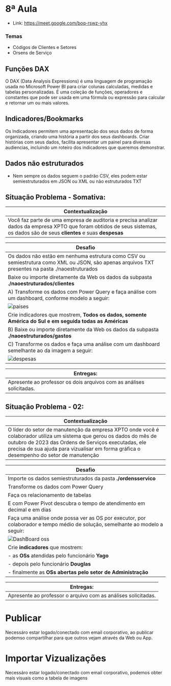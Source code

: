 # 8ª Aula
- Link: https://meet.google.com/boq-rswz-yhx
### Temas

- Códigos de Clientes e Setores
- Orsens de Serviço

## Funções DAX

O DAX (Data Analysis Expressions) é uma linguagem de programação usada no Microsoft Power BI para criar colunas calculadas, medidas e tabelas personalizadas. É uma coleção de funções, operadores e constantes que pode ser usada em uma fórmula ou expressão para calcular e retornar um ou mais valores.

## Indicadores/Bookmarks

Os Indicadores permitem uma apresentação dos seus dados de forma organizada, criando uma história a partir dos seus dashboards. Criar histórias com seus dados, facilita apresentar um painel para diversas audiencias, incluindo um roteiro dos indicadores que queremos demonstrar.

## Dados não estruturados

- Nem sempre os dados seguem o padrão CSV, eles podem estar semiestruturados em JSON ou XML ou não estruturados TXT

## Situação Problema - Somativa:

| Contextualização                                                                                                                                                              |
| ----------------------------------------------------------------------------------------------------------------------------------------------------------------------------- |
| Você faz parte de uma empresa de auditoria e precisa analizar dados da empresa XPTO que foram obtidos de seus sistemas, os dados são de seus **clientes** e suas **despesas** |

| Desafio                                                                                                                                          |
| ------------------------------------------------------------------------------------------------------------------------------------------------ |
| Os dados não estão em nenhuma estrutura como CSV ou semiestrutura como XML ou JSON, são apenas arquivos TXT presentes na pasta ./naoestruturados |
| Baixe ou importe diretamente da Web os dados da subpasta **./naoestruturados/clientes**                                                          |
| A) Transforme os dados com Power Query e faça análise com um dashboard, conforme modelo a seguir:                                                |
| ![paises](./paises.png)                                                                                                                          |
| Crie indicadores que mostrem, **Todos os dados, somente América do Sul e em seguida todas as Américas**                                          |
| B) Baixe ou importe diretamente da Web os dados da subpasta **./naoestruturados/gastos**                                                         |
| C) Transforme os dados e faça uma análise com um dashboard semelhante ao da imagem a seguir:                                                     |
| ![despesas](./despesas.png)                                                                                                                      |

| Entregas:                                                            |
| -------------------------------------------------------------------- |
| Apresente ao professor os dois arquivos com as análises solicitadas. |

## Situação Problema - 02:

| Contextualização                                                                                                                                                                                                                                                        |
| ----------------------------------------------------------------------------------------------------------------------------------------------------------------------------------------------------------------------------------------------------------------------- |
| O líder do setor de manutenção da empresa XPTO onde você é colaborador utiliza um sistema que gerou os dados do mês de outubro de 2023 das Ordens de Serviços executadas, ele precisa de sua ajuda para vizualisar em forma gráfica o desempenho do setor de manutenção |

| Desafio                                                                                                                      |
| ---------------------------------------------------------------------------------------------------------------------------- |
| Importe os dados semiestruturados da pasta **./ordensservico**                                                               |
| Transforme os dados com Power Query                                                                                          |
| Faça os relacionamento de tabelas                                                                                            |
| E com Power Pivot descubra o tempo de atendimento em decimal e em dias                                                       |
| Faça uma análise onde possa ver as OS por executor, por colaborador e tempo médio de solução, semelhante ao modelo a seguir: |
| ![DashBoard oss](./oss.png)                                                                                                  |
| Crie **indicadores** que mostrem:                                                                                            |
| - as **OSs** atendidas pelo funcionário **Yago**                                                                             |
| - depois pelo funcionário **Douglas**                                                                                        |
| - finalmente as **OSs abertas pelo setor de Administração**                                                                  |

| Entregas:                                                            |
| -------------------------------------------------------------------- |
| Apresente ao professor o arquivo com as análises solicitadas. |

# Publicar

Necessáro estar logado/conectado com email corporativo, ao publicar podemso compartilhar para que outros vejam através da Web ou App.

# Importar Vizualizações

Necessáro estar logado/conectado com email corporativo, podemos obter mais visuais como a tabela de imagens
